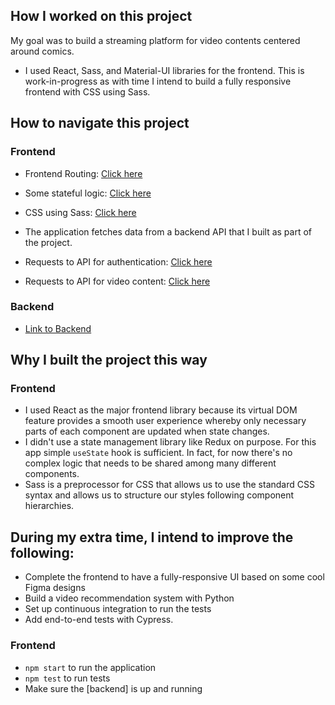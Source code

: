 ## How I worked on this project

My goal was to build a streaming platform for video contents centered around comics.

- I used React, Sass, and Material-UI libraries for the frontend. This is work-in-progress as with time I intend to build a fully responsive frontend with CSS using Sass.

## How to navigate this project

### Frontend

- Frontend Routing: [Click here](https://github.com/Lambertyubin/media_streaming_frontend/blob/main/src/MainRouter.js#L17)
- Some stateful logic: [Click here](https://github.com/Lambertyubin/media_streaming_frontend/blob/main/src/components/media/EditMedia.js#L49)
- CSS using Sass: [Click here](https://github.com/Lambertyubin/media_streaming_frontend/blob/main/src/components/featured/featured.scss#L1)

- The application fetches data from a backend API that I built as part of the project.
- Requests to API for authentication: [Click here](https://github.com/Lambertyubin/media_streaming_frontend/blob/main/src/auth/api-auth.js#L3)
- Requests to API for video content: [Click here](https://github.com/Lambertyubin/media_streaming_frontend/blob/main/src/components/media/api-media.js#L71)


### Backend

- [Link to Backend](https://github.com/Lambertyubin/media_streaming_backend)

## Why I built the project this way

### Frontend

- I used React as the major frontend library because its virtual DOM feature provides a smooth user experience whereby only necessary parts of each component are updated when state changes.
- I didn't use a state management library like Redux on purpose. For this app simple `useState` hook is sufficient. In fact, for now there's no complex logic that needs to be shared among many different components.
- Sass is a preprocessor for CSS that allows us to use the standard CSS syntax and allows us to structure our styles following component hierarchies.

## During my extra time, I intend to improve the following:

- Complete the frontend to have a fully-responsive UI based on some cool Figma designs
- Build a video recommendation system with Python
- Set up continuous integration to run the tests
- Add end-to-end tests with Cypress.

### Frontend

- `npm start` to run the application
- `npm test` to run tests
- Make sure the [backend] is up and running
